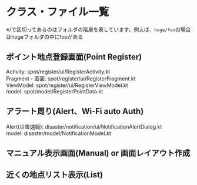 # クラス・ファイル一覧

※/で区切ってあるのはフォルダの階層を表しています。例えば、`hoge/foo`の場合はhogeフォルダの中にfooがある  

## ポイント地点登録画面(Point Register)  
Activity: spot/register/ui/RegisterActivity.kt  
Fragment・画面: spot/register/ui/RegisterFragment.kt  
ViewModel: spot/register/ui/RegisterViewModel.kt  
model: spot/model/RegisterPointData.kt  

## アラート周り(Alert、Wi-Fi auto Auth)  
Alert(災害速報): disaster/notification/ui/NotificationAlertDialog.kt  
model: disaster/model/NotificationModel.kt  

## マニュアル表示画面(Manual) or 画面レイアウト作成　　


## 近くの地点リスト表示(List)  
